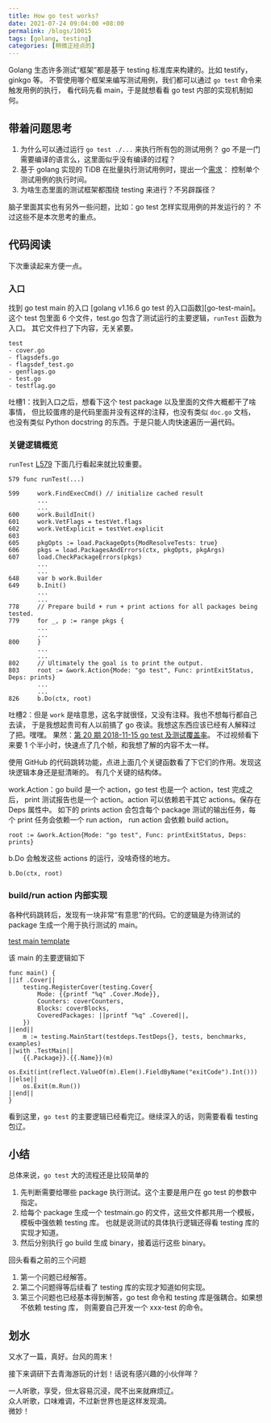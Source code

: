 ```yaml
---
title: How go test works?
date: 2021-07-24 09:04:00 +08:00
permalink: /blogs/10015
tags: [golang, testing]
categories: [稍微正经点的]
---
```


Golang 生态许多测试“框架”都是基于 testing 标准库来构建的。比如 testify，ginkgo 等。
不管使用哪个框架来编写测试用例，我们都可以通过 `go test` 命令来触发用例的执行，
看代码先看 main，于是就想看看 go test 内部的实现机制如何。

## 带着问题思考

1. 为什么可以通过运行 `go test ./...` 来执行所有包的测试用例？
   go 不是一门需要编译的语言么，这里面似乎没有编译的过程？
2. 基于 golang 实现的 TiDB 在批量执行测试用例时，提出一个[需求][issue-26289]：
   控制单个测试用例的执行时间。
3. 为啥生态里面的测试框架都围绕 testing 来进行？不另辟蹊径？

脑子里面其实也有另外一些问题，比如：go test 怎样实现用例的并发运行的？
不过这些不是本次思考的重点。

## 代码阅读

下次重读起来方便一点。

### 入口

找到 go test main 的入口 [golang v1.16.6 go test 的入口函数][go-test-main]。
这个 test 包里面 6 个文件，test.go 包含了测试运行的主要逻辑，`runTest` 函数为入口。
其它文件扫了下内容，无关紧要。
```
test
- cover.go
- flagsdefs.go
- flagsdef_test.go
- genflags.go
- test.go
- testflag.go
```

吐槽1：找到入口之后，想看下这个 test package 以及里面的文件大概都干了啥事情，
但比较蛋疼的是代码里面并没有这样的注释，也没有类似 `doc.go` 文档，
也没有类似 Python docstring 的东西。于是只能人肉快速遍历一遍代码。

### 关键逻辑概览

`runTest` [L579][L579] 下面几行看起来就比较重要。
```golang
579 func runTest(...)

599     work.FindExecCmd() // initialize cached result
        ...
        ...
600     work.BuildInit()
601	    work.VetFlags = testVet.flags
602	    work.VetExplicit = testVet.explicit
603
605	    pkgOpts := load.PackageOpts{ModResolveTests: true}
606	    pkgs = load.PackagesAndErrors(ctx, pkgOpts, pkgArgs)
607	    load.CheckPackageErrors(pkgs)
        ...
        ...
648     var b work.Builder
649     b.Init()
        ...
        ...
778     // Prepare build + run + print actions for all packages being tested.
779     for _, p := range pkgs {
        ...
        ...
800     }
        ...
        ...
802     // Ultimately the goal is to print the output.
803     root := &work.Action{Mode: "go test", Func: printExitStatus, Deps: prints}
        ...
        ...
826     b.Do(ctx, root)
```

吐槽2：但是 `work` 是啥意思，这名字就很怪，又没有注释。我也不想每行都自己去读，
于是我想起贵司有人以前搞了 go 夜读。我想这东西应该已经有人解释过了把。嘿嘿。
果然：[第 20 期 2018-11-15 go test 及测试覆盖率](https://talkgo.org/t/topic/39)。
不过视频看下来要 1 个半小时，快速点了几个帧，和我想了解的内容不太一样。

使用 GitHub 的代码跳转功能，点进上面几个关键函数看了下它们的作用。发现这块逻辑本身还是挺清晰的。
有几个关键的结构体。

work.Action：go build 是一个 action，go test 也是一个 action，test 完成之后，
print 测试报告也是一个 action。action 可以依赖若干其它 actions。保存在 Deps 属性中。
如下的 prints action 会包含每个 package 测试的输出任务，每个 print 任务会依赖一个 run action，
run action 会依赖 build action。
```golang
root := &work.Action{Mode: "go test", Func: printExitStatus, Deps: prints}
```

b.Do 会触发这些 actions 的运行，没啥奇怪的地方。
```
b.Do(ctx, root)
```

### build/run action 内部实现

各种代码跳转后，发现有一块非常“有意思”的代码。它的逻辑是为待测试的 package 生成一个用于执行测试的 main。

[test main template](https://github.com/golang/go/blob/052da5717e02659da49707873b3868fe36f2aaf0/src/cmd/go/internal/load/test.go#L681-L786)

该 main 的主要逻辑如下
```
func main() {
||if .Cover||
	testing.RegisterCover(testing.Cover{
		Mode: {{printf "%q" .Cover.Mode}},
		Counters: coverCounters,
		Blocks: coverBlocks,
		CoveredPackages: ||printf "%q" .Covered||,
	})
||end||
	m := testing.MainStart(testdeps.TestDeps{}, tests, benchmarks, examples)
||with .TestMain||
	{{.Package}}.{{.Name}}(m)
	os.Exit(int(reflect.ValueOf(m).Elem().FieldByName("exitCode").Int()))
||else||
	os.Exit(m.Run())
||end||
}
```

看到这里，`go test` 的主要逻辑已经看完辽。继续深入的话，则需要看看 testing 包辽。

## 小结

总体来说，`go test` 大的流程还是比较简单的
1. 先判断需要给哪些 package 执行测试。这个主要是用户在 go test 的参数中指定。
2. 给每个 package 生成一个 testmain.go 的文件，这些文件都共用一个模板，模板中强依赖 testing 库。
   也就是说测试的具体执行逻辑还得看 testing 库的实现才知道。
3. 然后分别执行 go build 生成 binary，接着运行这些 binary。

回头看看之前的三个问题
1. 第一个问题已经解答。
2. 第二个问题得等后续看了 testing 库的实现才知道如何实现。
3. 第三个问题也已经基本得到解答，go test 命令和 testing 库是强耦合。如果想不依赖 testing 库，
   则需要自己开发一个 xxx-test 的命令。

## 划水

又水了一篇，真好。台风的周末！

接下来调研下去青海游玩的计划！话说有感兴趣的小伙伴咩？

一人听歌，享受，但太容易沉浸，爬不出来就麻烦辽。<br/>
众人听歌，口味难调，不过新世界也是这样发现滴。<br/>
微妙！


[issue-26289]: https://github.com/pingcap/tidb/issues/26289
[go-test-pkg]: https://github.com/golang/go/blob/052da5717e/src/cmd/go/internal/test/test.go#L41
[L579]: https://github.com/golang/go/blob/052da5717e/src/cmd/go/internal/test/test.go#L579
